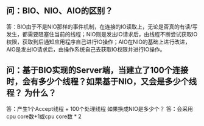 ## 问：BIO、NIO、AIO的区别？

答：BIO由于不是NIO那样的事件机制，在连接的IO读取上，无论是否真的有读/写发生，都需要阻塞住当前的线程；NIO则是发出IO请求后，由线程不断尝试获取IO权限，获取到后通知应用程序自己进行IO操作；AIO在NIO的基础上进行改进，AIO是发出IO请求后，由操作系统自己去获取IO权限并进行IO操作。

## 问：基于BIO实现的Server端，当建立了100个连接时，会有多少个线程？如果基于NIO，又会是多少个线程？ 为什么？

答：产生1个Accept线程 + 100个处理线程
如果换成NIO是多少个？
答：会采用cpu core数+1或cpu core数 * 2